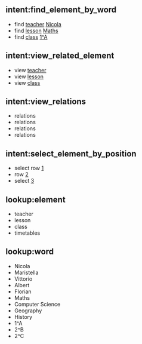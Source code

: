 ## intent:find_element_by_word
- find [teacher](element) [Nicola](word)
- find [lesson](element) [Maths](word)
- find [class](element) [1^A](word)

## intent:view_related_element
- view [teacher](element)
- view [lesson](element)
- view [class](element)

## intent:view_relations
- relations
- relations
- relations
- relations

## intent:select_element_by_position
- select row [1](position)
- row [2](position)
- select [3](position)


## lookup:element
- teacher
- lesson
- class
- timetables

## lookup:word
- Nicola
- Maristella
- Vittorio
- Albert
- Florian
- Maths
- Computer Science
- Geography
- History
- 1^A
- 2^B
- 2^C